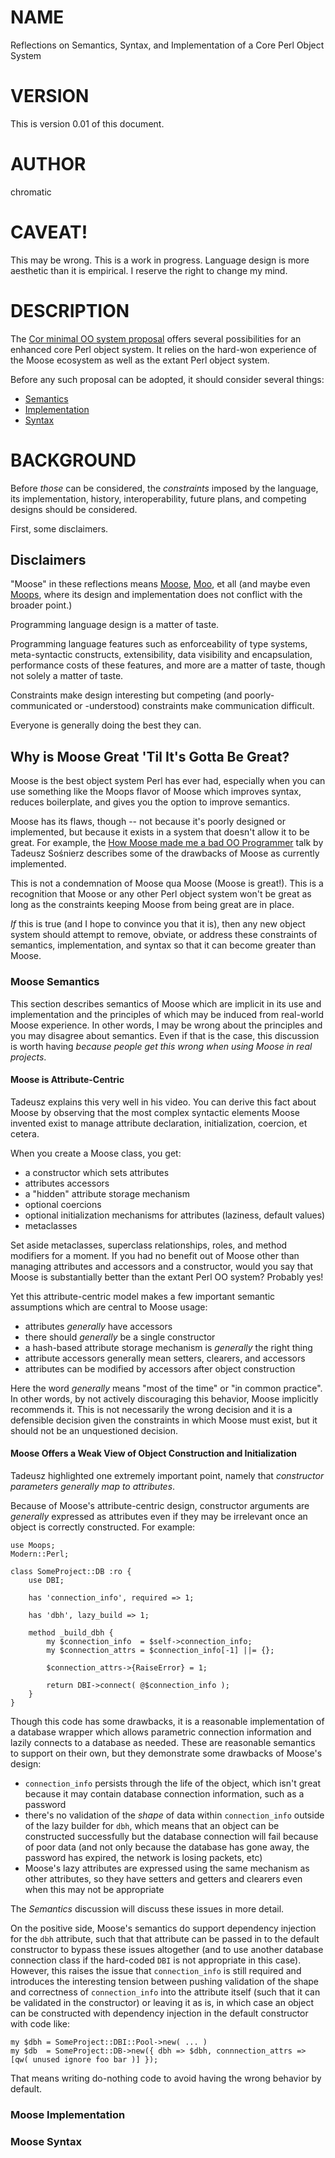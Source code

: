 # NAME

Reflections on Semantics, Syntax, and Implementation of a Core Perl Object System

# VERSION

This is version 0.01 of this document.

# AUTHOR

chromatic

# CAVEAT!

This may be wrong. This is a work in progress. Language design is more
aesthetic than it is empirical. I reserve the right to change my mind.

# DESCRIPTION

The [Cor minimal OO system
proposal](https://gist.github.com/Ovid/68b33259cb81c01f9a51612c7a294ede) offers
several possibilities for an enhanced core Perl object system. It relies on the
hard-won experience of the Moose ecosystem as well as the extant Perl object
system.

Before any such proposal can be adopted, it should consider several things:

 * [Semantics](semantics.md)
 * [Implementation](implementation.md)
 * [Syntax](syntax.md)

# BACKGROUND

Before _those_ can be considered, the _constraints_ imposed by the language,
its implementation, history, interoperability, future plans, and competing
designs should be considered.

First, some disclaimers.

## Disclaimers

"Moose" in these reflections means [Moose](https://metacpan.org/pod/Moose),
[Moo](https://metacpan.org/pod/Moo), et all (and maybe even
[Moops](https://metacpan.org/pod/Moops), where its design and implementation
does not conflict with the broader point.)

Programming language design is a matter of taste.

Programming language features such as enforceability of type systems,
meta-syntactic constructs, extensibility, data visibility and encapsulation,
performance costs of these features, and more are a matter of taste, though not
solely a matter of taste.

Constraints make design interesting but competing (and poorly-communicated or
-understood) constraints make communication difficult.

Everyone is generally doing the best they can.

## Why is Moose Great 'Til It's Gotta Be Great?

Moose is the best object system Perl has ever had, especially when you can use
something like the Moops flavor of Moose which improves syntax, reduces
boilerplate, and gives you the option to improve semantics.

Moose has its flaws, though -- not because it's poorly designed or implemented,
but because it exists in a system that doesn't allow it to be great. For
example, the [How Moose made me a bad OO
Programmer](https://www.youtube.com/watch?v=783CBT1r1DU) talk by Tadeusz
Sośnierz describes some of the drawbacks of Moose as currently implemented.

This is not a condemnation of Moose qua Moose (Moose is great!). This is a
recognition that Moose or any other Perl object system won't be great as long
as the constraints keeping Moose from being great are in place.

_If_ this is true (and I hope to convince you that it is), then any new object
system should attempt to remove, obviate, or address these constraints of
semantics, implementation, and syntax so that it can become greater than Moose.

### Moose Semantics

This section describes semantics of Moose which are implicit in its use and
implementation and the principles of which may be induced from real-world Moose
experience. In other words, I may be wrong about the principles and you may
disagree about semantics. Even if that is the case, this discussion is worth
having _because people get this wrong when using Moose in real projects_.

#### Moose is Attribute-Centric

Tadeusz explains this very well in his video. You can derive this fact about
Moose by observing that the most complex syntactic elements Moose invented
exist to manage attribute declaration, initialization, coercion, et cetera.

When you create a Moose class, you get:

 * a constructor which sets attributes
 * attributes accessors
 * a "hidden" attribute storage mechanism
 * optional coercions
 * optional initialization mechanisms for attributes (laziness, default values)
 * metaclasses

Set aside metaclasses, superclass relationships, roles, and method modifiers
for a moment. If you had no benefit out of Moose other than managing attributes
and accessors and a constructor, would you say that Moose is substantially
better than the extant Perl OO system? Probably yes!

Yet this attribute-centric model makes a few important semantic assumptions
which are central to Moose usage:

 * attributes _generally_ have accessors
 * there should _generally_ be a single constructor
 * a hash-based attribute storage mechanism is _generally_ the right thing
 * attribute accessors generally mean setters, clearers, and accessors
 * attributes can be modified by accessors after object construction

Here the word _generally_ means "most of the time" or "in common practice". In
other words, by not actively discouraging this behavior, Moose implicitly
recommends it. This is not necessarily the wrong decision and it is a
defensible decision given the constraints in which Moose must exist, but it
should not be an unquestioned decision.

#### Moose Offers a Weak View of Object Construction and Initialization

Tadeusz highlighted one extremely important point, namely that *constructor
parameters _generally_ map to attributes*.

Because of Moose's attribute-centric design, constructor arguments are
_generally_ expressed as attributes even if they may be irrelevant once an
object is correctly constructed. For example:

    use Moops;
    Modern::Perl;

    class SomeProject::DB :ro {
        use DBI;

        has 'connection_info', required => 1;

        has 'dbh', lazy_build => 1;

        method _build_dbh {
            my $connection_info  = $self->connection_info;
            my $connection_attrs = $connection_info[-1] ||= {};

            $connection_attrs->{RaiseError} = 1;

            return DBI->connect( @$connection_info );
        }
    }

Though this code has some drawbacks, it is a reasonable implementation of a
database wrapper which allows parametric connection information and lazily
connects to a database as needed. These are reasonable semantics to support on
their own, but they demonstrate some drawbacks of Moose's design:

 * `connection_info` persists through the life of the object, which isn't great
   because it may contain database connection information, such as a password
 * there's no validation of the _shape_ of data within `connection_info`
   outside of the lazy builder for `dbh`, which means that an object can be
   constructed successfully but the database connection will fail because of
   poor data (and not only because the database has gone away, the password has
   expired, the network is losing packets, etc)
 * Moose's lazy attributes are expressed using the same mechanism as other
   attributes, so they have setters and getters and clearers even when this may
   not be appropriate

The *Semantics* discussion will discuss these issues in more detail.

On the positive side, Moose's semantics do support dependency injection for the
`dbh` attribute, such that that attribute can be passed in to the default
constructor to bypass these issues altogether (and to use another database
connection class if the hard-coded `DBI` is not appropriate in this case).
However, this raises the issue that `connection_info` is still required and
introduces the interesting tension between pushing validation of the shape and
correctness of `connection_info` into the attribute itself (such that it can be
validated in the constructor) or leaving it as is, in which case an object can
be constructed with dependency injection in the default constructor with code
like:

    my $dbh = SomeProject::DBI::Pool->new( ... )
    my $db  = SomeProject::DB->new({ dbh => $dbh, connnection_attrs => [qw( unused ignore foo bar )] });

That means writing do-nothing code to avoid having the wrong behavior by default.

### Moose Implementation

### Moose Syntax
